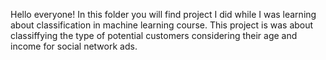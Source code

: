 Hello everyone! In this folder you will find project I did while I was learning about classification in machine learning course. This project is was about classiffying the type of potential customers considering their age and income for social network ads. 
